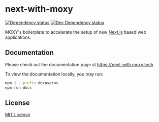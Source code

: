 # next-with-moxy

[![Dependency status][david-dm-image]][david-dm-url] [![Dev Dependency status][david-dm-dev-image]][david-dm-dev-url]

[david-dm-url]:https://david-dm.org/moxystudio/next-intl
[david-dm-image]:https://img.shields.io/david/moxystudio/next-intl.svg
[david-dm-dev-url]:https://david-dm.org/moxystudio/next-intl?type=dev
[david-dm-dev-image]:https://img.shields.io/david/dev/moxystudio/next-intl.svg

MOXY's boilerplate to accelerate the setup of new [Next.js](https://nextjs.org/) based web applications.

## Documentation

Please check out the documentation page at https://next-with.moxy.tech.

To view the documentation locally, you may run:

```bash
npm i --prefix docusarus
npm run docs
```

## License

[MIT License](./LICENSE.md)
